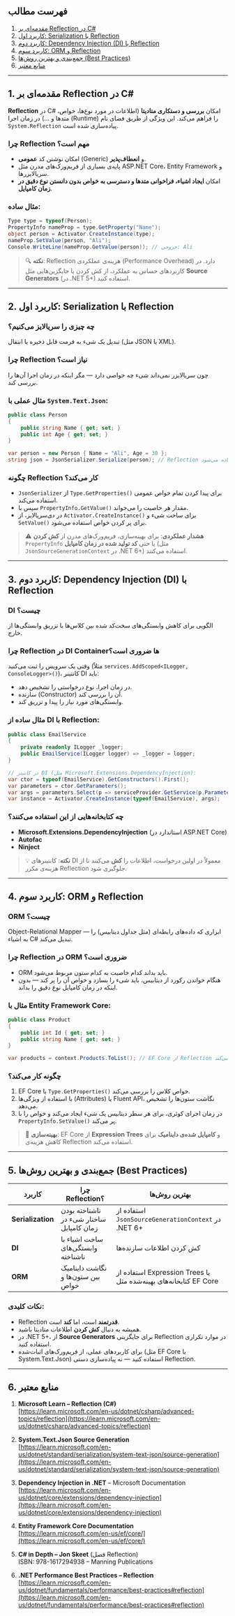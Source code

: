 ﻿

## فهرست مطالب

1. [مقدمه‌ای بر Reflection در C#](#1-مقدمهای-بر-reflection-در-c)
2. [کاربرد اول: Serialization با Reflection](#2-کاربرد-اول-serialization-با-reflection)
3. [کاربرد دوم: Dependency Injection (DI) با Reflection](#3-کاربرد-دوم-dependency-injection-di-با-reflection)
4. [کاربرد سوم: ORM و Reflection](#4-کاربرد-سوم-orm-و-reflection)
5. [جمع‌بندی و بهترین روش‌ها (Best Practices)](#5-جمعبندی-و-بهترین-روشها-best-practices)
6. [منابع معتبر](#6-منابع-معتبر)

---

## 1. مقدمه‌ای بر Reflection در C#

**Reflection** در C# امکان **بررسی و دستکاری متادیتا** (اطلاعات در مورد نوع‌ها، خواص، متدها و ...) در زمان اجرا (Runtime) را فراهم می‌کند. این ویژگی از طریق فضای نام `System.Reflection` پیاده‌سازی شده است.

### چرا Reflection مهم است؟
- امکان نوشتن کد **عمومی** (Generic) و **انعطاف‌پذیر**.
- پایه‌ی بسیاری از فریم‌ورک‌های مدرن مثل ASP.NET Core، Entity Framework و سریالایزرها.
- امکان **ایجاد اشیاء، فراخوانی متدها و دسترسی به خواص بدون دانستن نوع دقیق در زمان کامپایل**.

### مثال ساده:
```csharp
Type type = typeof(Person);
PropertyInfo nameProp = type.GetProperty("Name");
object person = Activator.CreateInstance(type);
nameProp.SetValue(person, "Ali");
Console.WriteLine(nameProp.GetValue(person)); // خروجی: Ali
```

> 🔍 **نکته**: Reflection هزینه‌ی عملکردی (Performance Overhead) دارد. در کاربردهای حساس به عملکرد، از کش کردن یا جایگزین‌هایی مثل **Source Generators** (در .NET 5+) استفاده کنید.

---

## 2. کاربرد اول: Serialization با Reflection

### چه چیزی را سریالایز می‌کنیم؟
تبدیل یک شیء به فرمت قابل ذخیره یا انتقال (مثل JSON یا XML).

### چرا Reflection نیاز است؟
چون سریالایزر نمی‌داند شیء چه خواصی دارد — مگر اینکه در زمان اجرا آن‌ها را بررسی کند.

### مثال عملی با `System.Text.Json`:
```csharp
public class Person
{
    public string Name { get; set; }
    public int Age { get; set; }
}

var person = new Person { Name = "Ali", Age = 30 };
string json = JsonSerializer.Serialize(person); // Reflection در پس‌زمینه استفاده می‌شود
```

### چگونه Reflection کار می‌کند؟
- `JsonSerializer` از `Type.GetProperties()` برای پیدا کردن تمام خواص عمومی استفاده می‌کند.
- سپس با `PropertyInfo.GetValue()` مقدار هر خاصیت را می‌خواند.
- در دی‌سریالایز، از `Activator.CreateInstance()` برای ساخت شیء و `SetValue()` برای پر کردن خواص استفاده می‌شود.

> ⚠️ **هشدار عملکردی**: برای بهینه‌سازی، فریم‌ورک‌های مدرن از **کش کردن** `PropertyInfo` یا حتی **کد تولید شده در زمان کامپایل** (مثل `JsonSourceGenerationContext` در .NET 6+) استفاده می‌کنند.

---

## 3. کاربرد دوم: Dependency Injection (DI) با Reflection

### DI چیست؟
الگویی برای کاهش وابستگی‌های سخت‌کد شده بین کلاس‌ها با تزریق وابستگی‌ها از خارج.

### چرا Reflection در DI Containerها ضروری است؟
وقتی یک سرویس را ثبت می‌کنید (مثلاً `services.AddScoped<ILogger, ConsoleLogger>()`)، کانتینر DI باید:
- در زمان اجرا، نوع درخواستی را تشخیص دهد.
- سازنده (Constructor) آن را بررسی کند.
- وابستگی‌های مورد نیاز را پیدا و تزریق کند.

### مثال ساده از DI با Reflection:
```csharp
public class EmailService
{
    private readonly ILogger _logger;
    public EmailService(ILogger logger) => _logger = logger;
}

// در کانتینر DI (مثل Microsoft.Extensions.DependencyInjection):
var ctor = typeof(EmailService).GetConstructors().First();
var parameters = ctor.GetParameters();
var args = parameters.Select(p => serviceProvider.GetService(p.ParameterType)).ToArray();
var instance = Activator.CreateInstance(typeof(EmailService), args);
```

### چه کتابخانه‌هایی از این استفاده می‌کنند؟
- **Microsoft.Extensions.DependencyInjection** (استاندارد در ASP.NET Core)
- **Autofac**
- **Ninject**

> 💡 **نکته**: کانتینر‌های DI معمولاً در اولین درخواست، اطلاعات را **کش** می‌کنند تا از هزینه‌ی مکرر Reflection جلوگیری شود.

---

## 4. کاربرد سوم: ORM و Reflection

### ORM چیست؟
Object-Relational Mapper — ابزاری که داده‌های رابطه‌ای (مثل جداول دیتابیس) را به اشیاء C# تبدیل می‌کند.

### چرا Reflection در ORM ضروری است؟
- ORM باید بداند کدام خاصیت به کدام ستون مربوط می‌شود.
- هنگام خواندن رکورد از دیتابیس، باید شیء را بسازد و خواص آن را پر کند — بدون اینکه در زمان کامپایل نوع دقیق را بداند.

### مثال با Entity Framework Core:
```csharp
public class Product
{
    public int Id { get; set; }
    public string Name { get; set; }
}

var products = context.Products.ToList(); // EF Core از Reflection برای پر کردن لیست استفاده می‌کند
```

### چگونه کار می‌کند؟
1. EF Core با `Type.GetProperties()` خواص کلاس را بررسی می‌کند.
2. با استفاده از ویژگی‌ها (Attributes) یا Fluent API، نگاشت ستون‌ها را تشخیص می‌دهد.
3. در زمان اجرای کوئری، برای هر سطر دیتابیس یک شیء ایجاد می‌کند و خواص را با `PropertyInfo.SetValue()` پر می‌کند.

> 🚀 **بهینه‌سازی**: EF Core از **Expression Trees** و **کامپایل شده‌ی داینامیک** برای کاهش هزینه‌ی Reflection استفاده می‌کند.

---

## 5. جمع‌بندی و بهترین روش‌ها (Best Practices)

| کاربرد | چرا Reflection؟ | بهترین روش‌ها |
|--------|------------------|----------------|
| **Serialization** | ناشناخته بودن ساختار شیء در زمان کامپایل | استفاده از `JsonSourceGenerationContext` در .NET 6+ |
| **DI** | ساخت اشیاء با وابستگی‌های ناشناخته | کش کردن اطلاعات سازنده‌ها |
| **ORM** | نگاشت داینامیک بین ستون‌ها و خواص | استفاده از Expression Trees یا کتابخانه‌های بهینه‌شده مثل EF Core |

### نکات کلیدی:
- Reflection **قدرتمند** است، اما **کند** است.
- همیشه به دنبال **کش کردن** اطلاعات متادیتا باشید.
- در .NET 5+، از **Source Generators** برای جایگزینی Reflection در موارد تکراری استفاده کنید.
- برای کاربردهای عملی، از فریم‌ورک‌های اثبات‌شده (مثل EF Core یا System.Text.Json) استفاده کنید — نه پیاده‌سازی دستی Reflection.

---

## 6. منابع معتبر

1. **Microsoft Learn – Reflection (C#)**  
   [https://learn.microsoft.com/en-us/dotnet/csharp/advanced-topics/reflection](https://learn.microsoft.com/en-us/dotnet/csharp/advanced-topics/reflection)

2. **System.Text.Json Source Generation**  
   [https://learn.microsoft.com/en-us/dotnet/standard/serialization/system-text-json/source-generation](https://learn.microsoft.com/en-us/dotnet/standard/serialization/system-text-json/source-generation)

3. **Dependency Injection in .NET** – Microsoft Documentation  
   [https://learn.microsoft.com/en-us/dotnet/core/extensions/dependency-injection](https://learn.microsoft.com/en-us/dotnet/core/extensions/dependency-injection)

4. **Entity Framework Core Documentation**  
   [https://learn.microsoft.com/en-us/ef/core/](https://learn.microsoft.com/en-us/ef/core/)

5. **C# in Depth – Jon Skeet** (فصل Reflection)  
   ISBN: 978-1617294938 – Manning Publications

6. **.NET Performance Best Practices – Reflection**  
   [https://learn.microsoft.com/en-us/dotnet/fundamentals/performance/best-practices#reflection](https://learn.microsoft.com/en-us/dotnet/fundamentals/performance/best-practices#reflection)

